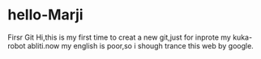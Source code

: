 # hello-Marji
Firsr Git
Hi,this is my first time to creat a new git,just for inprote my kuka-robot abliti.now my english is poor,so i shough trance this web by google.
